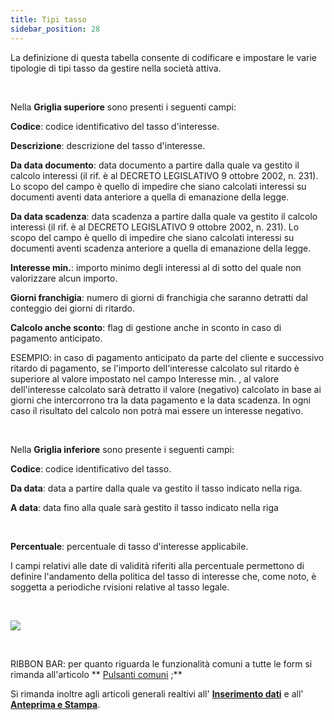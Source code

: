 ```yaml
---
title: Tipi tasso
sidebar_position: 28
---
```


La definizione di questa tabella consente di codificare e impostare le varie tipologie di tipi tasso da gestire nella società attiva.

 

Nella **Griglia superiore** sono presenti i seguenti campi:

**Codice**: codice identificativo del tasso d'interesse.

**Descrizione**: descrizione del tasso d'interesse.

**Da data documento**: data documento a partire dalla quale va gestito il calcolo interessi (il rif. è al DECRETO LEGISLATIVO 9 ottobre 2002, n. 231). Lo scopo del campo è quello di impedire che siano calcolati interessi su documenti aventi data anteriore a quella di emanazione della legge.



**Da data scadenza**: data scadenza a partire dalla quale va gestito il calcolo interessi (il rif. è al DECRETO LEGISLATIVO 9 ottobre 2002, n. 231). Lo scopo del campo è quello di impedire che siano calcolati interessi su documenti aventi scadenza anteriore a quella di emanazione della legge.



**Interesse min.**: importo minimo degli interessi al di sotto del quale non valorizzare alcun importo.

**Giorni franchigia**: numero di giorni di franchigia che saranno detratti dal conteggio dei giorni di ritardo.

**Calcolo anche sconto**: flag di gestione anche in sconto in caso di pagamento anticipato. 

ESEMPIO: in caso di pagamento anticipato da parte del cliente e successivo ritardo di pagamento, se l'importo dell'interesse calcolato sul ritardo è superiore al valore impostato nel campo Interesse min. , al valore dell'interesse calcolato sarà detratto il valore (negativo) calcolato in base ai giorni che intercorrono tra la data pagamento e la data scadenza. In ogni caso il risultato del calcolo non potrà mai essere un interesse negativo.

 

Nella **Griglia inferiore** sono presente i seguenti campi:

**Codice**: codice identificativo del tasso.

**Da data**: data a partire dalla quale va gestito il tasso indicato nella riga.

**A data**: data fino alla quale sarà gestito il tasso indicato nella riga

 

**Percentuale**: percentuale di tasso d'interesse applicabile.

I campi relativi alle date di validità riferiti alla percentuale permettono di definire l'andamento della politica del tasso di interesse che, come noto, è soggetta a periodiche rvisioni relative al tasso legale.

 

![](/img/it-it/configurations/tables/finance/rate-types/image01.png)

 

RIBBON BAR: per quanto riguarda le funzionalità comuni a tutte le form si rimanda all'articolo ** [Pulsanti comuni](/docs/guide/common/common-buttons) ;**

Si rimanda inoltre agli articoli generali realtivi all' [**Inserimento dati**](/docs/guide/common/operations-with-data/manual-entry-or-help-and-data-selection)  e all' [**Anteprima e Stampa**](/docs/guide/common/operations-with-data/reports).






